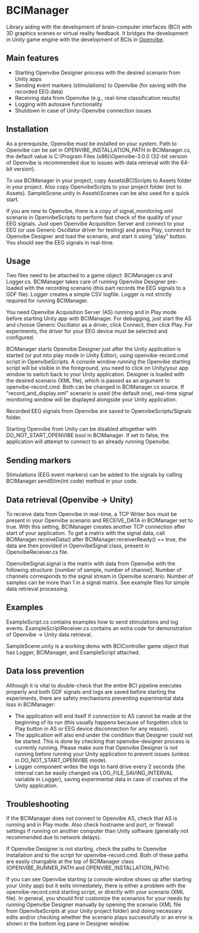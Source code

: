 # BCIManager
Library aiding with the development of brain-computer interfaces (BCI) with 3D graphics scenes or virtual reality feedback. It bridges the development in Unity game engine with the development of BCIs in [Openvibe](openvibe.inria.fr).

## Main features

- Starting Openvibe Designer process with the desired scenario from Unity apps
- Sending event markers (stimulations) to Openvibe (for saving with the recorded EEG data)
- Receiving data from Openvibe (e.g., real-time classification results)
- Logging with autosave functionality
- Shutdown in case of Unity-Openvibe connection issues

## Installation

As a prerequisite, Openvibe must be installed on your system. Path to Openvibe can be set in OPENVIBE_INSTALLATION_PATH in BCIManager.cs, the default value is C:\Program Files (x86)\Openvibe-3.0.0 (32-bit version of Openvibe is recommended due to issues with data retrieval with the 64-bit version).

To use BCIManager in your project, copy Assets\BCIScripts to Assets folder in your project. Also copy OpenvibeScripts to your project folder (not to Assets). SampleScene.unity in Assets\Scenes can be also used for a quick start.

If you are new to Openvibe, there is a copy of signal_monitoring.xml scenario in OpenvibeScripts to perform fast check of the quality of your EEG signals. Just open Openvibe Acquisition Server and connect to your EEG (or use Generic Oscillator driver for testing) and press Play, connect to Openvibe Designer and load the scenario, and start it using "play" button. You should see the EEG signals in real-time.


## Usage

Two files need to be attached to a game object: BCIManager.cs and Logger.cs. BCIManager takes care of running Openvibe Designer pre-loaded with the recording scenario (this part records the EEG signals to a GDF file). Logger creates a simple CSV logfile. Logger is not strictly required for running BCIManager.

You need Openvibe Acquisition Server (AS) running and in Play mode before starting Unity app with BCIManager. For debugging, just start the AS and choose Generic Oscillator as a driver, click Connect, then click Play. For experiments, the driver for your EEG device must be selected and configured.

BCIManager starts Openvibe Designer just after the Unity application is started (or put into play mode in Unity Editor), using openvibe-record.cmd script in OpenvibeScripts. A console window running the Openvibe starting script will be visible in the foreground, you need to click on Unity/your app window to switch back to your Unity application. Designer is loaded with the desired scenario (XML file), which is passed as an argument to openvibe-record.cmd. Both can be changed in BCIManager.cs source. If "record_and_display.xml" scenario is used (the default one), real-time signal monitoring window will be displayed alongside your Unity application.

Recorded EEG signals from Openvibe are saved to OpenvibeScripts/Signals folder.

Starting Openvibe from Unity can be disabled altogether with DO_NOT_START_OPENVIBE bool in BCIManager. If set to false, the application will attempt to connect to an already running Openvibe.


## Sending markers

Stimulations (EEG event markers) can be added to the signals by calling BCIManager.sendStim(int code) method in your code.


## Data retrieval (Openvibe -> Unity)

To receive data from Openvibe in real-time, a TCP Writer box must be present in your Openvibe scenario and RECEIVE_DATA in BCIManager set to true. With this setting, BCIManager creates another TCP connection after start of your application. To get a matrix with the signal data, call BCIManager.receiveData() after BCIManager.receiverReady() == true, the data are then provided in OpenvibeSignal class, present in OpenvibeReceiver.cs file.

OpenvibeSignal.signal is the matrix with data from Openvibe with the following structure: [number of sample, number of channel]. Number of channels corresponds to the signal stream in Openvibe scenario. Number of samples can be more than 1 in a signal matrix. See example files for simple data retrieval processing.


## Examples

ExampleScript.cs contains examples how to send stimulations and log events. ExampleScriptReceiver.cs contains an extra code for demonstration of Openvibe -> Unity data retrieval.

SampleScene.unity is a working demo with BCIController game object that has Logger, BCIManager, and ExampleScript attached.


## Data loss prevention

Although it is vital to double-check that the entire BCI pipeline executes properly and both GDF signals and logs are saved before starting the experiments, there are safety mechanisms preventing experimental data loss in BCIManager:

- The application will end itself if connection to AS cannot be made at the beginning of its run (this usually happens because of forgotten click to Play button in AS or EEG device disconnection for any reason).
- The application will also end under the condition that Designer could not be started. This is done by checking that openvibe-designer process is currently running. Please make sure that Openvibe Designer is not running before running your Unity application to prevent issues (unless in DO_NOT_START_OPENVIBE mode).
- Logger component writes the logs to hard drive every 2 seconds (the interval can be easily changed via LOG_FILE_SAVING_INTERVAL variable in Logger), saving experimental data in case of crashes of the Unity application.


## Troubleshooting

If the BCIManager does not connect to Openvibe AS, check that AS is running and in Play mode. Also check hostname and port, or firewall settings if running on another computer than Unity software (generally not recommended due to network delays).

If Openvibe Designer is not starting, check the paths to Openvibe installation and to the script for openvibe-record.cmd. Both of these paths are easily changable at the top of BCIManager class (OPENVIBE_RUNNER_PATH and OPENVIBE_INSTALLATION_PATH).

If you can see Openvibe starting (a console window shows up after starting your Unity app) but it exits immediately, there is either a problem with the openvibe-record.cmd starting script, or directly with your scenario (XML file). In general, you should first customize the scenarios for your needs by running Openvibe Designer manually by opening the scenario (XML file from OpenvibeScripts at your Unity project folder) and doing necessary edits and/or checking whether the scenario plays successfully or an error is shown in the bottom log pane in Designer window.
